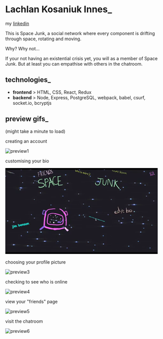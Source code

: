 # Lachlan Kosaniuk Innes_
  my [linkedin](https://www.linkedin.com/in/lachlanki/)

  This is Space Junk, a social network where every component is drifting through space, rotating and moving.

  Why?
  Why not...

  If your not having an existential crisis yet, you will as a member of Space Junk. But at least you can empathise with others in the chatroom.

 ## technologies_
 - **frontend** > HTML, CSS, React, Redux
 - **backend** > Node, Express, PostgreSQL, webpack, babel, csurf, socket.io, bcryptjs

## preview gifs_
(might take a minute to load)

creating an account

![preview1](https://github.com/LachlanKI/space-junk/blob/master/public/preview/sj1.gif)

customising your bio

![preview2](https://github.com/LachlanKI/space-junk/blob/master/public/preview/sj2.gif)

choosing your profile picture

![preview3](https://github.com/LachlanKI/space-junk/blob/master/public/preview/sj3.gif)

checking to see who is online

![preview4](https://github.com/LachlanKI/space-junk/blob/master/public/preview/sj4.gif)

view your "friends" page

![preview5](https://github.com/LachlanKI/space-junk/blob/master/public/preview/sj5.gif)

visit the chatroom

![preview6](https://github.com/LachlanKI/space-junk/blob/master/public/preview/sj6.gif)
